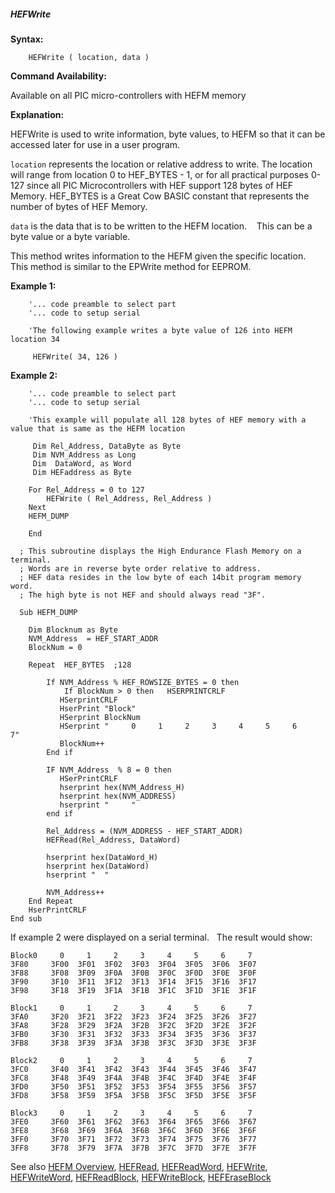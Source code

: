 <div class="section">

<div class="titlepage">

<div>

<div>

##### <span id="hefwrite"></span>HEFWrite

</div>

</div>

</div>

<span class="strong">**Syntax:**</span>

``` screen
    HEFWrite ( location, data )
```

<span class="strong">**Command Availability:**</span>

Available on all PIC micro-controllers with HEFM memory

<span class="strong">**Explanation:**</span>  
  
HEFWrite is used to write information, byte values, to HEFM so that it
can be accessed later for use in a user program.  
  
`location` represents the location or relative address to write. The
location will range from location 0 to HEF\_BYTES - 1, or for all
practical purposes 0-127 since all PIC Microcontrollers with HEF support
128 bytes of HEF Memory. HEF\_BYTES is a Great Cow BASIC constant that
represents the number of bytes of HEF Memory.  
  
`data` is the data that is to be written to the HEFM location.    This
can be a byte value or a byte variable.  
  
This method writes information to the HEFM given the specific location.
This method is similar to the EPWrite method for EEPROM.  
  

<span class="strong">**Example 1:**</span>

``` screen
    '... code preamble to select part
    '... code to setup serial

    'The following example writes a byte value of 126 into HEFM location 34

     HEFWrite( 34, 126 )
```

  
  
<span class="strong">**Example 2:**</span>

``` screen
    '... code preamble to select part
    '... code to setup serial

    'This example will populate all 128 bytes of HEF memory with a value that is same as the HEFM location

     Dim Rel_Address, DataByte as Byte
     Dim NVM_Address as Long
     Dim  DataWord, as Word
     Dim HEFaddress as Byte

    For Rel_Address = 0 to 127
        HEFWrite ( Rel_Address, Rel_Address )
    Next
    HEFM_DUMP

    End

  ; This subroutine displays the High Endurance Flash Memory on a terminal.
  ; Words are in reverse byte order relative to address.
  ; HEF data resides in the low byte of each 14bit program memory word.
  ; The high byte is not HEF and should always read "3F".

  Sub HEFM_DUMP

    Dim Blocknum as Byte
    NVM_Address  = HEF_START_ADDR
    BlockNum = 0

    Repeat  HEF_BYTES  ;128

        If NVM_Address % HEF_ROWSIZE_BYTES = 0 then
            If BlockNum > 0 then   HSERPRINTCRLF
           HSerprintCRLF
           HserPrint "Block"
           HSerprint BlockNum
           HSerprint "     0     1     2     3     4     5     6     7"
           BlockNum++
        End if

        IF NVM_Address  % 8 = 0 then
           HSerPrintCRLF
           hserprint hex(NVM_Address_H)
           hserprint hex(NVM_ADDRESS)
           hserprint "     "
        end if

        Rel_Address = (NVM_ADDRESS - HEF_START_ADDR)
        HEFRead(Rel_Address, DataWord)

        hserprint hex(DataWord_H)
        hserprint hex(DataWord)
        hserprint "  "

        NVM_Address++
    End Repeat
    HserPrintCRLF
End sub
```

  
  
If example 2 were displayed on a serial terminal.   The result would
show:

``` screen
Block0     0     1     2     3     4     5     6     7
3F80     3F00  3F01  3F02  3F03  3F04  3F05  3F06  3F07
3F88     3F08  3F09  3F0A  3F0B  3F0C  3F0D  3F0E  3F0F
3F90     3F10  3F11  3F12  3F13  3F14  3F15  3F16  3F17
3F98     3F18  3F19  3F1A  3F1B  3F1C  3F1D  3F1E  3F1F

Block1     0     1     2     3     4     5     6     7
3FA0     3F20  3F21  3F22  3F23  3F24  3F25  3F26  3F27
3FA8     3F28  3F29  3F2A  3F2B  3F2C  3F2D  3F2E  3F2F
3FB0     3F30  3F31  3F32  3F33  3F34  3F35  3F36  3F37
3FB8     3F38  3F39  3F3A  3F3B  3F3C  3F3D  3F3E  3F3F

Block2     0     1     2     3     4     5     6     7
3FC0     3F40  3F41  3F42  3F43  3F44  3F45  3F46  3F47
3FC8     3F48  3F49  3F4A  3F4B  3F4C  3F4D  3F4E  3F4F
3FD0     3F50  3F51  3F52  3F53  3F54  3F55  3F56  3F57
3FD8     3F58  3F59  3F5A  3F5B  3F5C  3F5D  3F5E  3F5F

Block3     0     1     2     3     4     5     6     7
3FE0     3F60  3F61  3F62  3F63  3F64  3F65  3F66  3F67
3FE8     3F68  3F69  3F6A  3F6B  3F6C  3F6D  3F6E  3F6F
3FF0     3F70  3F71  3F72  3F73  3F74  3F75  3F76  3F77
3FF8     3F78  3F79  3F7A  3F7B  3F7C  3F7D  3F7E  3F7F
```

  
  
See also
<a href="hefm_overview" class="link" title="HEFM Overview">HEFM Overview</a>,
<a href="hefread" class="link" title="HEFRead">HEFRead</a>,
<a href="hefreadword" class="link" title="HEFReadWord">HEFReadWord</a>,
<a href="hefwrite" class="link" title="HEFWrite">HEFWrite</a>,
<a href="hefwriteword" class="link" title="HEFWriteWord">HEFWriteWord</a>,
<a href="hefreadblock" class="link" title="HEFReadBlock">HEFReadBlock</a>,
<a href="hefwriteblock" class="link" title="HEFWriteBlock">HEFWriteBlock</a>,
<a href="heferaseblock" class="link" title="HEFEraseBlock">HEFEraseBlock</a>

</div>
